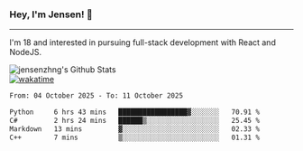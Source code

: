 ### Hey, I'm Jensen! 👋

---

I'm 18 and interested in pursuing full-stack development with React and NodeJS.

![jensenzhng's Github Stats](https://github-readme-stats.vercel.app/api?username=jensenzhng&theme=dark&show_icons=true&count_private=true)
<br />
[![wakatime](https://wakatime.com/badge/user/cbfc263d-3611-4e36-8278-8fad45fe3f62.svg)](https://wakatime.com/@cbfc263d-3611-4e36-8278-8fad45fe3f62)

<!--START_SECTION:waka-->

```txt
From: 04 October 2025 - To: 11 October 2025

Python     6 hrs 43 mins   █████████████████▓░░░░░░░   70.91 %
C#         2 hrs 24 mins   ██████▒░░░░░░░░░░░░░░░░░░   25.45 %
Markdown   13 mins         ▓░░░░░░░░░░░░░░░░░░░░░░░░   02.33 %
C++        7 mins          ▒░░░░░░░░░░░░░░░░░░░░░░░░   01.31 %
```

<!--END_SECTION:waka-->
